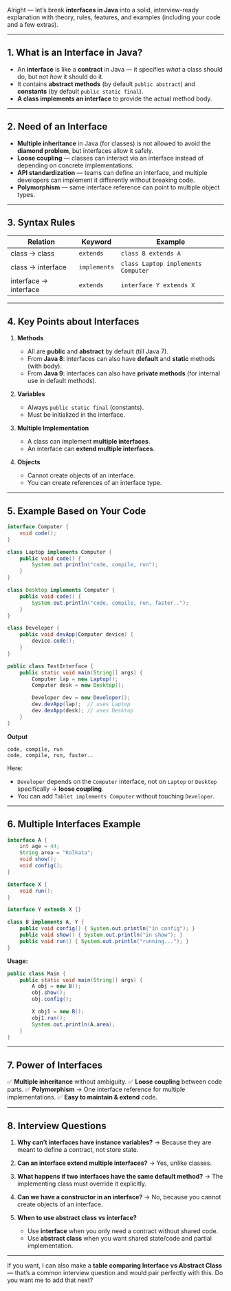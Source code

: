 Alright — let’s break **interfaces in Java** into a solid, interview-ready explanation with theory, rules, features, and examples (including your code and a few extras).

---

## **1. What is an Interface in Java?**

* An **interface** is like a **contract** in Java — it specifies *what* a class should do, but not *how* it should do it.
* It contains **abstract methods** (by default `public abstract`) and **constants** (by default `public static final`).
* **A class implements an interface** to provide the actual method body.

---

## **2. Need of an Interface**

* **Multiple inheritance** in Java (for classes) is not allowed to avoid the **diamond problem**, but interfaces allow it safely.
* **Loose coupling** — classes can interact via an interface instead of depending on concrete implementations.
* **API standardization** — teams can define an interface, and multiple developers can implement it differently without breaking code.
* **Polymorphism** — same interface reference can point to multiple object types.

---

## **3. Syntax Rules**

| Relation              | Keyword      | Example                            |
| --------------------- | ------------ | ---------------------------------- |
| class → class         | `extends`    | `class B extends A`                |
| class → interface     | `implements` | `class Laptop implements Computer` |
| interface → interface | `extends`    | `interface Y extends X`            |

---

## **4. Key Points about Interfaces**

1. **Methods**

   * All are **public** and **abstract** by default (till Java 7).
   * From **Java 8**: interfaces can also have **default** and **static** methods (with body).
   * From **Java 9**: interfaces can also have **private methods** (for internal use in default methods).

2. **Variables**

   * Always `public static final` (constants).
   * Must be initialized in the interface.

3. **Multiple Implementation**

   * A class can implement **multiple interfaces**.
   * An interface can **extend multiple interfaces**.

4. **Objects**

   * Cannot create objects of an interface.
   * You can create references of an interface type.

---

## **5. Example Based on Your Code**

```java
interface Computer {
    void code();
}

class Laptop implements Computer {
    public void code() {
        System.out.println("code, compile, run");
    }
}

class Desktop implements Computer {
    public void code() {
        System.out.println("code, compile, run, faster..");
    }
}

class Developer {
    public void devApp(Computer device) {
        device.code();
    }
}

public class TestInterface {
    public static void main(String[] args) {
        Computer lap = new Laptop();
        Computer desk = new Desktop();

        Developer dev = new Developer();
        dev.devApp(lap);  // uses Laptop
        dev.devApp(desk); // uses Desktop
    }
}
```

**Output**

```
code, compile, run
code, compile, run, faster..
```

Here:

* `Developer` depends on the `Computer` interface, not on `Laptop` or `Desktop` specifically → **loose coupling**.
* You can add `Tablet implements Computer` without touching `Developer`.

---

## **6. Multiple Interfaces Example**

```java
interface A {
    int age = 44;
    String area = "Kolkata";
    void show();
    void config();
}

interface X {
    void run();
}

interface Y extends X {}

class B implements A, Y {
    public void config() { System.out.println("in config"); }
    public void show() { System.out.println("in show"); }
    public void run() { System.out.println("running..."); }
}
```

**Usage:**

```java
public class Main {
    public static void main(String[] args) {
        A obj = new B();
        obj.show();
        obj.config();

        X obj1 = new B();
        obj1.run();
        System.out.println(A.area);
    }
}
```

---

## **7. Power of Interfaces**

✅ **Multiple inheritance** without ambiguity.
✅ **Loose coupling** between code parts.
✅ **Polymorphism** → One interface reference for multiple implementations.
✅ **Easy to maintain & extend** code.

---

## **8. Interview Questions**

1. **Why can’t interfaces have instance variables?**
   → Because they are meant to define a contract, not store state.

2. **Can an interface extend multiple interfaces?**
   → Yes, unlike classes.

3. **What happens if two interfaces have the same default method?**
   → The implementing class must override it explicitly.

4. **Can we have a constructor in an interface?**
   → No, because you cannot create objects of an interface.

5. **When to use abstract class vs interface?**

   * Use **interface** when you only need a contract without shared code.
   * Use **abstract class** when you want shared state/code and partial implementation.

---

If you want, I can also make a **table comparing Interface vs Abstract Class** — that’s a common interview question and would pair perfectly with this.
Do you want me to add that next?
